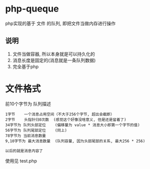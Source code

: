 # php-queque #
php实现的基于 文件 的队列, 即把文件当做内存进行操作

## 说明 ##

1. 文件当做容器, 所以本身就是可以持久化的
2. 消息长度是固定的(消息就是一条队列数据)
3. 完全基于php

# 文件格式
前10个字节为 队列描述

    1字节    一个消息占用空间（不大于256个字节, 超出会截断）
    2字节    头指针归0次数  (感觉这个好像没啥意义, 但是还是留着了)
    34字节为 队列头部定位    (偏移量为 value * 消息大小即第一个字节的值)
    56字节为 队列尾部定位    (同上)
    78字节为 当前消息数量    
    9,10字节为 最大消息数量  (队列容量, 因为头部尾部的关系, 最大256 * 256)
    
    以后的就是消息内容了


使用见 test.php
